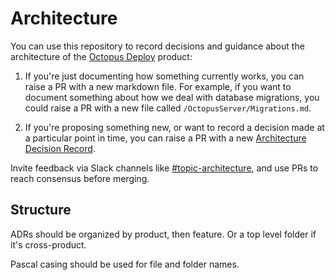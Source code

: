 # Architecture

You can use this repository to record decisions and guidance about the architecture of the [Octopus Deploy](https://github.com/OctopusDeploy/OctopusDeploy) product:

1. If you're just documenting how something currently works, you can raise a PR with a new markdown file. For example, if you want to document something about how we deal with database migrations, you could raise a PR with a new file called `/OctopusServer/Migrations.md`.

2. If you're proposing something new, or want to record a decision made at a particular point in time, you can raise a PR with a new [Architecture Decision Record](https://github.com/OctopusDeploy/Architecture/tree/master/Decisions).

Invite feedback via Slack channels like [#topic-architecture](https://octopusdeploy.slack.com/archives/CTZT49JFJ), and use PRs to reach consensus before merging.

## Structure

ADRs should be organized by product, then feature. Or a top level folder if it's cross-product.

Pascal casing should be used for file and folder names.
